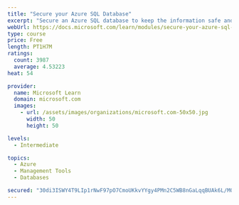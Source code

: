 ```yaml
---
title: "Secure your Azure SQL Database"
excerpt: "Secure an Azure SQL database to keep the information safe and diagnose potential security concerns as they happen."
webUrl: https://docs.microsoft.com/learn/modules/secure-your-azure-sql-database/
type: course
price: Free
length: PT1H7M
ratings:
  count: 3987
  average: 4.53223
heat: 54

provider:
  name: Microsoft Learn
  domain: microsoft.com
  images:
    - url: /assets/images/organizations/microsoft.com-50x50.jpg
      width: 50
      height: 50

levels:
  - Intermediate

topics:
  - Azure
  - Management Tools
  - Databases

secured: "30di3ISWY4T9LIp1rNwF97pO7CmoUKkvYYgy4PMn2C5WB8nGaLqqBUAk6L/M05J+7UCxRhFsRqGR08lxhjtt7XpIPH96hBC6pVzPTHiWo4z4Ziik7sXWfeOSjq0ovfhgJUhXq0F8zi6Z1s1mgWfN4GRe77Yt5eqedMqjAWQMT2n8EGcnd0SSuBH5mPKhYKEZi+FHzPlCNPHTmtzvNjt3+JsgSJA2Wnyzk6OExFv3E78eHuoIRwmMPW418XkQNHZIZRyprHBX58p574ZQ/Hn/w0hRE5jQrrr4CoQeCMdDQRWmHUzYYgyk7//rEwargFDSmtw8CcnPjuL8h4SZHRTm4JUmB5lcT+tr/z41u4mEdlfhQ8o0Diw6OasfdrPShOBXRIFS+d221XmzlLvrAz9VOmV0GKCKxFKoMDqnoWJNZm0=;r5CJh5X4BPYYdHN5TZIpUA=="
---
```


